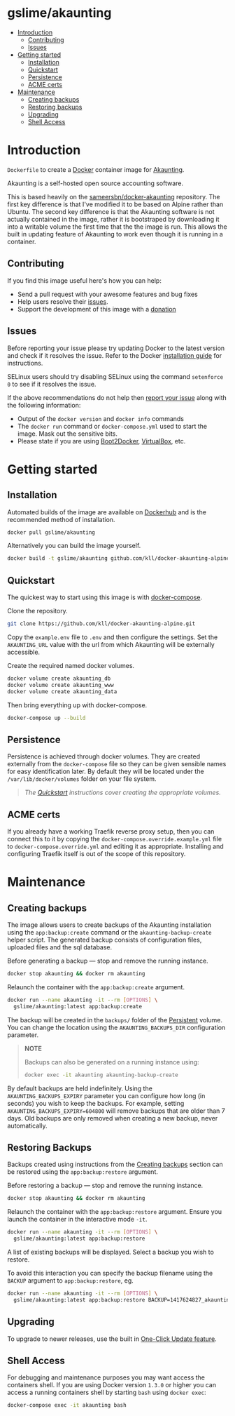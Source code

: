 # gslime/akaunting

- [Introduction](#introduction)
  - [Contributing](#contributing)
  - [Issues](#issues)
- [Getting started](#getting-started)
  - [Installation](#installation)
  - [Quickstart](#quickstart)
  - [Persistence](#persistence)
  - [ACME certs](#acme-certs)
- [Maintenance](#maintenance)
  - [Creating backups](#creating-backups)
  - [Restoring backups](#restoring-backups)
  - [Upgrading](#upgrading)
  - [Shell Access](#shell-access)

# Introduction

`Dockerfile` to create a [Docker](https://www.docker.com/) container image for [Akaunting](https://akaunting.com/).

Akaunting is a self-hosted open source accounting software.

This is based heavily on the [sameersbn/docker-akaunting](https://github.com/sameersbn/docker-akaunting) repository.
The first key difference is that I've modified it to be based on Alpine rather than Ubuntu.
The second key difference is that the Akaunting software is not actually contained in the image, rather it is bootstraped
by downloading it into a writable volume the first time that the the image is run. This allows the built in updating
feature of Akaunting to work even though it is running in a container.

## Contributing

If you find this image useful here's how you can help:

- Send a pull request with your awesome features and bug fixes
- Help users resolve their [issues](../../issues?q=is%3Aopen+is%3Aissue).
- Support the development of this image with a [donation](http://www.damagehead.com/donate/)

## Issues

Before reporting your issue please try updating Docker to the latest version and check if it resolves the issue. Refer to the Docker [installation guide](https://docs.docker.com/installation) for instructions.

SELinux users should try disabling SELinux using the command `setenforce 0` to see if it resolves the issue.

If the above recommendations do not help then [report your issue](../../issues/new) along with the following information:

- Output of the `docker version` and `docker info` commands
- The `docker run` command or `docker-compose.yml` used to start the image. Mask out the sensitive bits.
- Please state if you are using [Boot2Docker](http://www.boot2docker.io), [VirtualBox](https://www.virtualbox.org), etc.

# Getting started

## Installation

Automated builds of the image are available on [Dockerhub](https://hub.docker.com/r/gslime/akaunting) and is the recommended method of installation.

```bash
docker pull gslime/akaunting
```

Alternatively you can build the image yourself.

```bash
docker build -t gslime/akaunting github.com/kll/docker-akaunting-alpine
```

## Quickstart

The quickest way to start using this image is with [docker-compose](https://docs.docker.com/compose/).

Clone the repository.

```bash
git clone https://github.com/kll/docker-akaunting-alpine.git
```

Copy the `example.env` file to `.env` and then configure the settings.
Set the `AKAUNTING_URL` value with the url from which Akaunting will be externally accessible.

Create the required named docker volumes.

```bash
docker volume create akaunting_db
docker volume create akaunting_www
docker volume create akaunting_data
```

Then bring everything up with docker-compose.

```bash
docker-compose up --build
```

## Persistence

Persistence is achieved through docker volumes. They are created externally from the `docker-compose` file so they can
be given sensible names for easy identification later. By default they will be located under the `/var/lib/docker/volumes`
folder on your file system. 

> *The [Quickstart](#quickstart) instructions cover creating the appropriate volumes.*

## ACME certs

If you already have a working Traefik reverse proxy setup, then you can connect this to it by copying the
`docker-compose.override.example.yml` file to `docker-compose.override.yml` and editing it as appropriate.
Installing and configuring Traefik itself is out of the scope of this repository.

# Maintenance

## Creating backups

The image allows users to create backups of the Akaunting installation using the `app:backup:create` command or the `akaunting-backup-create` helper script. The generated backup consists of configuration files, uploaded files and the sql database.

Before generating a backup — stop and remove the running instance.

```bash
docker stop akaunting && docker rm akaunting
```

Relaunch the container with the `app:backup:create` argument.

```bash
docker run --name akaunting -it --rm [OPTIONS] \
  gslime/akaunting:latest app:backup:create
```

The backup will be created in the `backups/` folder of the [Persistent](#persistence) volume. You can change the location using the `AKAUNTING_BACKUPS_DIR` configuration parameter.

> **NOTE**
>
> Backups can also be generated on a running instance using:
>
>  ```bash
>  docker exec -it akaunting akaunting-backup-create
>  ```

By default backups are held indefinitely. Using the `AKAUNTING_BACKUPS_EXPIRY` parameter you can configure how long (in seconds) you wish to keep the backups. For example, setting `AKAUNTING_BACKUPS_EXPIRY=604800` will remove backups that are older than 7 days. Old backups are only removed when creating a new backup, never automatically.

## Restoring Backups

Backups created using instructions from the [Creating backups](#creating-backups) section can be restored using the `app:backup:restore` argument.

Before restoring a backup — stop and remove the running instance.

```bash
docker stop akaunting && docker rm akaunting
```

Relaunch the container with the `app:backup:restore` argument. Ensure you launch the container in the interactive mode `-it`.

```bash
docker run --name akaunting -it --rm [OPTIONS] \
  gslime/akaunting:latest app:backup:restore
```

A list of existing backups will be displayed. Select a backup you wish to restore.

To avoid this interaction you can specify the backup filename using the `BACKUP` argument to `app:backup:restore`, eg.

```bash
docker run --name akaunting -it --rm [OPTIONS] \
  gslime/akaunting:latest app:backup:restore BACKUP=1417624827_akaunting_backup.tar
```

## Upgrading

To upgrade to newer releases, use the built in [One-Click Update feature](https://akaunting.com/docs/update).

## Shell Access

For debugging and maintenance purposes you may want access the containers shell. If you are using Docker version `1.3.0` or higher you can access a running containers shell by starting `bash` using `docker exec`:

```bash
docker-compose exec -it akaunting bash
```
